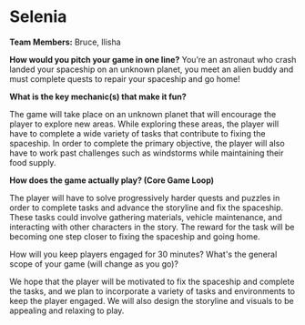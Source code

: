 # Selenia

**Team Members:** Bruce, Ilisha

**How would you pitch your game in one line?** You’re an astronaut who crash landed your spaceship on an unknown planet, you meet an alien buddy and must complete quests to repair your spaceship and go home!

**What is the key mechanic(s) that make it fun?**

The game will take place on an unknown planet that will encourage the player to explore new areas. While exploring these areas, the player will have to complete a wide variety of tasks that contribute to fixing the spaceship. In order to complete the primary objective, the player will also have to work past challenges such as windstorms while maintaining their food supply.

**How does the game actually play? (Core Game Loop)**

The player will have to solve progressively harder quests and puzzles in order to complete tasks and advance the storyline and fix the spaceship. These tasks could involve gathering materials, vehicle maintenance, and interacting with other characters in the story. The reward for the task will be becoming one step closer to fixing the spaceship and going home.

How will you keep players engaged for 30 minutes? What's the general scope of your game (will change as you go)?

We hope that the player will be motivated to fix the spaceship and complete the tasks, and we plan to incorporate a variety of tasks and environments to keep the player engaged. We will also design the storyline and visuals to be appealing and relaxing to play.
